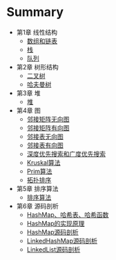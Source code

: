 # Summary

* 第1章 线性结构
  * [数组和链表](线性结构/数组和链表.md)
  * [栈](线性结构/栈.md)
  * [队列](线性结构/队列.md)
* 第2章 树形结构
  * [二叉树](树形结构/二叉树.md)
  * [哈夫曼树](树形结构/哈夫曼树.md)
* 第3章 堆
  * [堆](堆/堆.md)
* 第4章 图
  * [邻接矩阵无向图](图/邻接矩阵无向图.md)
  * [邻接矩阵有向图](图/邻接矩阵有向图.md)
  * [邻接表无向图](图/邻接表无向图.md)
  * [邻接表有向图](图/邻接表有向图.md)
  * [深度优先搜索和广度优先搜索](图/深度优先搜索和广度优先搜索.md)
  * [Kruskal算法](图/Kruskal算法.md)
  * [Prim算法](图/Prim算法.md)
  * [拓扑排序](图/拓扑排序.md)
* 第5章 排序算法
  * [排序算法](排序算法/排序算法.md)
* 第6章 源码剖析
  * [HashMap、哈希表、哈希函数](源码剖析/HashMap、哈希表、哈希函数.md)
  * [HashMap的实现原理](源码剖析/HashMap的实现原理.md)
  * [HashMap源码剖析](源码剖析/HashMap源码剖析.md)
  * [LinkedHashMap源码剖析](源码剖析/LinkedHashMap源码剖析.md)
  * [LinkedList源码剖析](源码剖析/LinkedList源码剖析.md)
